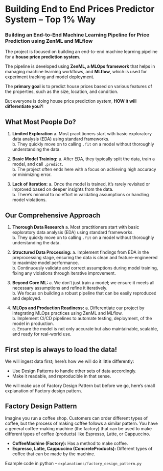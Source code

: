 # Building End to End Prices Predictor System – Top 1% Way

### Building an End-to-End Machine Learning Pipeline for Price Prediction using ZenML and MLflow

The project is focused on building an end-to-end machine learning pipeline for a **house price prediction system**.

The pipeline is developed using **ZenML, a MLOps framework** that helps in managing machine learning workflows, and **MLflow**, which is used for experiment tracking and model deployment.

The **primary goal** is to predict house prices based on various features of the properties, such as the size, location, and condition.

But everyone is doing house price prediction system, **HOW it will differentiate you?!**

## What Most People Do?

1. **Limited Exploration**
   a. Most practitioners start with basic exploratory data analysis (EDA) using standard frameworks.  
   b. They quickly move on to calling `.fit` on a model without thoroughly understanding the data.

2. **Basic Model Training:**
   a. After EDA, they typically split the data, train a model, and call `.predict`.  
   b. The project often ends here with a focus on achieving high accuracy or minimizing error.

3. **Lack of Iteration:**
   a. Once the model is trained, it’s rarely revisited or improved based on deeper insights from the data.  
   b. There’s minimal to no effort in validating assumptions or handling model violations.

## Our Comprehensive Approach

1. **Thorough Data Research**
   a. Most practitioners start with basic exploratory data analysis (EDA) using standard frameworks.  
   b. They quickly move on to calling `.fit` on a model without thoroughly understanding the data.

2. **Structured Data Processing:**
   a. Implement findings from EDA in the preprocessing stage, ensuring the data is clean and feature-engineered to maximize model performance.  
   b. Continuously validate and correct assumptions during model training, fixing any violations through iterative improvement.

3. **Beyond Core ML:**
   a. We don’t just train a model; we ensure it meets all necessary assumptions and refine it iteratively.  
   b. We focus on building a robust pipeline that can be easily reproduced and deployed.

4. **MLOps and Production Readiness:**
   a. Differentiate our project by integrating MLOps practices using ZenML and MLflow.  
   b. Implement CI/CD pipelines to automate testing, deployment, of the model in production.  
   c. Ensure the model is not only accurate but also maintainable, scalable, and ready for real-world use.

## First step is always to load the data!

We will ingest data first; here’s how we will do it little differently:
- Use Design Patterns to handle other sets of data accordingly.
- Make it readable, and reproducible in that sense.

We will make use of Factory Design Pattern but before we go, here’s small explanation of Factory design pattern.

## Factory Design Pattern

Imagine you run a coffee shop. Customers can order different types of coffee, but the process of making coffee follows a similar pattern. You have a general coffee-making machine (the factory) that can be used to make different types of coffee (products) like Espresso, Latte, or Cappuccino.

- **CoffeeMachine (Factory):** Has a method to make coffee.
- **Espresso, Latte, Cappuccino (ConcreteProducts):** Different types of coffee that can be made by the machine.

Example code in python – `explanations/factory_design_pattern.py`
